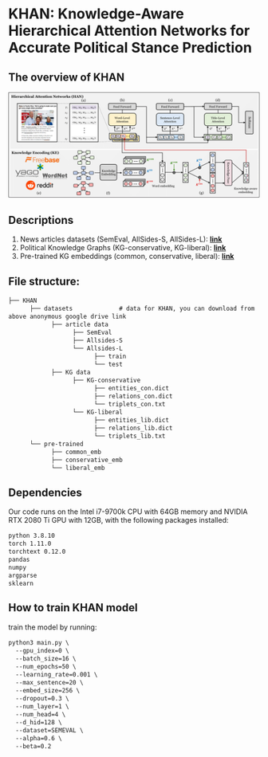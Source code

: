 # KHAN: Knowledge-Aware Hierarchical Attention Networks for Accurate Political Stance Prediction

## The overview of KHAN
![The overview of KHAN](./assets/khan_overview.png)

## Descriptions
1. News articles datasets (SemEval, AllSides-S, AllSides-L): [**link**](https://drive.google.com/drive/u/2/folders/1ksV0PUncXyBnEHGPB4H4mae2ybXX3Ch0)
2. Political Knowledge Graphs (KG-conservative, KG-liberal): [**link**](https://drive.google.com/drive/u/2/folders/1DHlKOhKgISw9VTYmbMvnsIbaaLRtqhbq)
3. Pre-trained KG embeddings (common, conservative, liberal): [**link**](https://drive.google.com/drive/u/2/folders/14EgeI1RdSTccETqRgDd36writP6lUu1R)

## File structure:
```
├── KHAN
      ├── datasets             # data for KHAN, you can download from above anonymous google drive link
            ├── article data
                  ├── SemEval
                  ├── Allsides-S
                  └── Allsides-L
                        ├── train
                        └── test
            ├── KG data
                  ├── KG-conservative
                        ├── entities_con.dict
                        ├── relations_con.dict
                        └── triplets_con.txt
                  └── KG-liberal
                        ├── entities_lib.dict
                        ├── relations_lib.dict
                        └── triplets_lib.txt
      └── pre-trained
            ├── common_emb
            ├── conservative_emb
            └── liberal_emb

```

## Dependencies
Our code runs on the Intel i7-9700k CPU with 64GB memory and NVIDIA RTX 2080 Ti GPU with 12GB, with the following packages installed:
```
python 3.8.10
torch 1.11.0
torchtext 0.12.0
pandas
numpy
argparse
sklearn
```

## How to train KHAN model
train the model by running:
```
python3 main.py \
  --gpu_index=0 \
  --batch_size=16 \
  --num_epochs=50 \
  --learning_rate=0.001 \
  --max_sentence=20 \
  --embed_size=256 \
  --dropout=0.3 \
  --num_layer=1 \
  --num_head=4 \
  --d_hid=128 \
  --dataset=SEMEVAL \
  --alpha=0.6 \
  --beta=0.2
```

